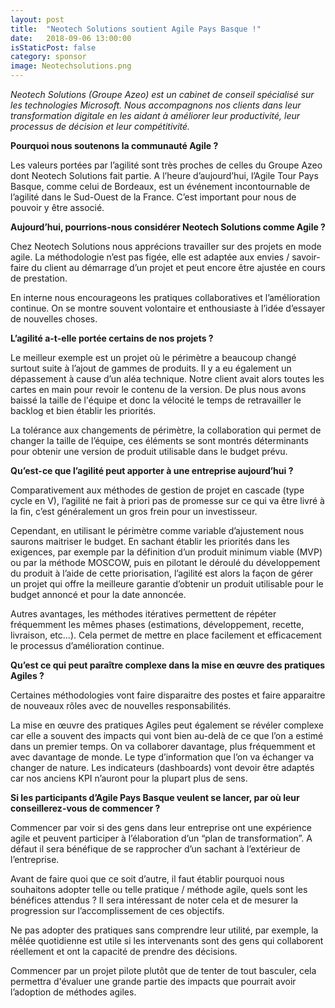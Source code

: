 ```yaml
---
layout: post
title:  "Neotech Solutions soutient Agile Pays Basque !"
date:   2018-09-06 13:00:00
isStaticPost: false
category: sponsor
image: Neotechsolutions.png
---
```


*Neotech Solutions (Groupe Azeo) est un cabinet de conseil spécialisé sur les technologies Microsoft. Nous accompagnons nos clients dans leur transformation digitale en les aidant à améliorer leur productivité, leur processus de décision et leur compétitivité.*

**Pourquoi nous soutenons la communauté Agile ?** 

Les valeurs portées par l’agilité sont très proches de celles du Groupe Azeo dont Neotech Solutions fait partie. A l’heure d’aujourd’hui, l’Agile Tour Pays Basque, comme celui de Bordeaux, est un événement incontournable de l’agilité dans le Sud-Ouest de la France. C’est important pour nous de pouvoir y être associé.

**Aujourd’hui, pourrions-nous considérer Neotech Solutions comme Agile ?**

Chez Neotech Solutions nous apprécions travailler sur des projets en mode agile. La méthodologie n’est pas figée, elle est adaptée aux envies / savoir-faire du client au démarrage d’un projet et peut encore être ajustée en cours de prestation.

En interne nous encourageons les pratiques collaboratives et l’amélioration continue. On se montre souvent volontaire et enthousiaste à l’idée d’essayer de nouvelles choses.

**L’agilité a-t-elle portée certains de nos projets ?**

Le meilleur exemple est un projet où le périmètre a beaucoup changé surtout suite à l’ajout de gammes de produits. Il y a eu également un dépassement à cause d’un aléa technique. Notre client avait alors toutes les cartes en main pour revoir le contenu de la version. De plus nous avons baissé la taille de l'équipe et donc la vélocité le temps de retravailler le backlog et bien établir les priorités.

La tolérance aux changements de périmètre, la collaboration qui permet de changer la taille de l’équipe, ces éléments se sont montrés déterminants pour obtenir une version de produit utilisable dans le budget prévu.

**Qu’est-ce que l’agilité peut apporter à une entreprise aujourd’hui ?**

Comparativement aux méthodes de gestion de projet en cascade (type cycle en V), l’agilité ne fait à priori pas de promesse sur ce qui va être livré à la fin, c’est généralement un gros frein pour un investisseur.

Cependant, en utilisant le périmètre comme variable d’ajustement nous saurons maitriser le budget.
En sachant établir les priorités dans les exigences, par exemple par la définition d’un produit minimum viable (MVP) ou par la méthode MOSCOW, puis en pilotant le déroulé du développement du produit à l’aide de cette priorisation, l’agilité est alors la façon de gérer un projet qui offre la meilleure garantie d’obtenir un produit utilisable pour le budget annoncé et pour la date annoncée.

Autres avantages, les méthodes itératives permettent de répéter fréquemment les mêmes phases (estimations, développement, recette, livraison, etc...). Cela permet de mettre en place facilement et efficacement le processus d’amélioration continue.

**Qu’est ce qui peut paraître complexe dans la mise en œuvre des pratiques Agiles ?**

Certaines méthodologies vont faire disparaitre des postes et faire apparaitre de nouveaux rôles avec de nouvelles responsabilités.

La mise en œuvre des pratiques Agiles peut également se révéler complexe car elle a souvent des impacts qui vont bien au-delà de ce que l’on a estimé dans un premier temps. On va collaborer davantage, plus fréquemment et avec davantage de monde. Le type d’information que l’on va échanger va changer de nature. Les indicateurs (dashboards) vont devoir être adaptés car nos anciens KPI n’auront pour la plupart plus de sens.

**Si les participants d’Agile Pays Basque veulent se lancer, par où leur conseillerez-vous de commencer ?**

Commencer par voir si des gens dans leur entreprise ont une expérience agile et peuvent participer à l’élaboration d’un “plan de transformation”. A défaut il sera bénéfique de se rapprocher d’un sachant à l’extérieur de l’entreprise.

Avant de faire quoi que ce soit d’autre, il faut établir pourquoi nous souhaitons adopter telle ou telle pratique / méthode agile, quels sont les bénéfices attendus ?
Il sera intéressant de noter cela et de mesurer la progression sur l’accomplissement de ces objectifs.

Ne pas adopter des pratiques sans comprendre leur utilité, par exemple, la mêlée quotidienne est utile si les intervenants sont des gens qui collaborent réellement et ont la capacité de prendre des décisions. 

Commencer par un projet pilote plutôt que de tenter de tout basculer, cela permettra d'évaluer une grande partie des impacts que pourrait avoir l’adoption de méthodes agiles.

